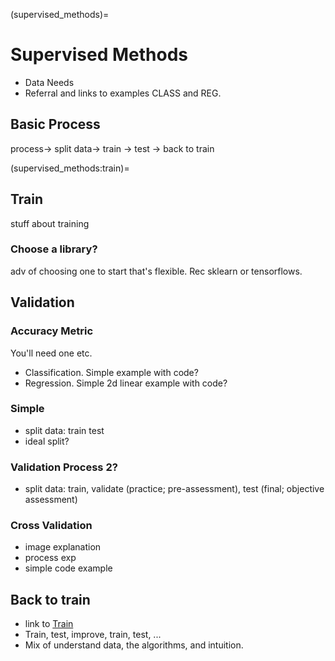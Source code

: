 (supervised_methods)=
# Supervised Methods

- Data Needs
- Referral and links to examples CLASS and REG.

## Basic Process

process-> split data-> train -> test -> back to train

(supervised_methods:train)=
## Train

stuff about training

### Choose a library?

adv of choosing one to start that's flexible. Rec sklearn or tensorflows.

## Validation

### Accuracy Metric

You'll need one etc. 
- Classification. Simple example with code?
- Regression. Simple 2d linear example with code?

### Simple

- split data: train test
- ideal split? 

### Validation Process 2?

- split data: train, validate (practice; pre-assessment), test (final; objective assessment)

### Cross Validation

- image explanation
- process exp
- simple code example

## Back to train

- link to [Train](supervised_methods:train)
- Train, test, improve, train, test, ...
- Mix of understand data, the algorithms, and intuition. 